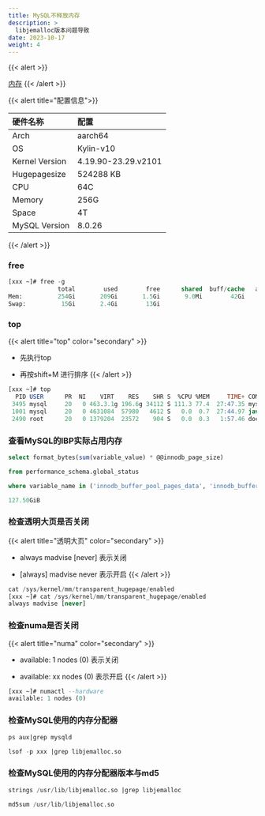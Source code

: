 ```yaml
---
title: MySQL不释放内存
description: >
  libjemalloc版本问题导致
date: 2023-10-17
weight: 4
---
```


{{< alert >}}

[内存](https://opensource.actionsky.com/20220704-mysql/)
{{< /alert >}}



{{< alert title="配置信息">}}

| 硬件名称       | 配置                |
|:---------------|:--------------------|
| Arch           | aarch64             |
| OS             | Kylin-v10           |
| Kernel Version | 4.19.90-23.29.v2101 |
| Hugepagesize   | 524288 KB           |
| CPU            | 64C                 |
| Memory         | 256G                |
| Space          | 4T                  |
| MySQL Version  | 8.0.26              |

{{< /alert >}}


### free

```sql
[xxx ~]# free -g
              total        used        free      shared  buff/cache   available
Mem:          254Gi       209Gi       1.5Gi       9.0Mi        42Gi        42Gi
Swap:          15Gi       2.4Gi        13Gi

```

### top
{{< alert title="top" color="secondary" >}}
- 先执行top

- 再按shift+M 进行排序
{{< /alert >}}
```sql
[xxx ~]# top
  PID USER      PR  NI    VIRT    RES    SHR S  %CPU %MEM     TIME+ COMMAND
 3495 mysql     20   0 463.3.1g 196.6g 34112 S 111.3 77.4  27:47.35 mysqld
 1001 mysql     20   0 4631084  57980   4612 S   0.0  0.7  27:44.97 java
 2490 root      20   0 1379204  23572    904 S   0.0  0.3   1:57.46 dockerd

```


### 查看MySQL的IBP实际占用内存
```sql
select format_bytes(sum(variable_value) * @@innodb_page_size)

from performance_schema.global_status

where variable_name in ('innodb_buffer_pool_pages_data', 'innodb_buffer_pool_pages_misc');

127.50GiB
```

### 检查透明大页是否关闭
{{< alert title="透明大页" color="secondary" >}}
- always madvise [never]  表示关闭

- [always] madvise never  表示开启
{{< /alert >}}
```sql
cat /sys/kernel/mm/transparent_hugepage/enabled
[xxx ~]# cat /sys/kernel/mm/transparent_hugepage/enabled
always madvise [never]

```


### 检查numa是否关闭
{{< alert title="numa" color="secondary" >}}
- available: 1 nodes (0)  表示关闭

- available: xx nodes (0)  表示开启
{{< /alert >}}
```sql
[xxx ~]# numactl --hardware
available: 1 nodes (0)
```

### 检查MySQL使用的内存分配器

```sql
ps aux|grep mysqld

lsof -p xxx |grep libjemalloc.so
```

### 检查MySQL使用的内存分配器版本与md5
```sql
strings /usr/lib/libjemalloc.so |grep libjemalloc

md5sum /usr/lib/libjemalloc.so
```

